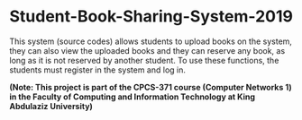 # Student-Book-Sharing-System-2019
This system (source codes) allows students to upload books on the system, they can also view the uploaded books and they can reserve any book, as long as it is not reserved by another student. To use these functions, the students must register in the system and log in.

__(Note: This project is part of the CPCS-371 course (Computer Networks 1) in the Faculty of Computing and Information Technology at King Abdulaziz University)__

